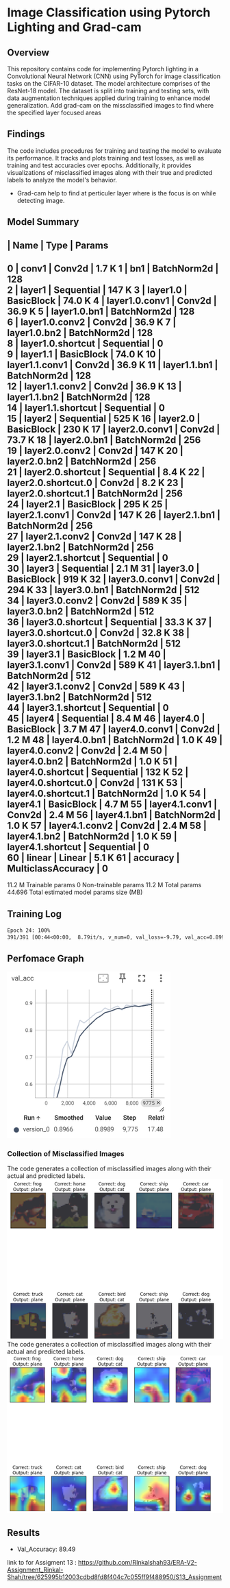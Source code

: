# Image Classification using Pytorch Lighting and Grad-cam 

## Overview
This repository contains code for implementing Pytorch lighting in a Convolutional Neural Network (CNN) using PyTorch for image classification tasks on the CIFAR-10 dataset. The model architecture comprises of the ResNet-18 model. The dataset is split into training and testing sets, with data augmentation techniques applied during training to enhance model generalization. Add grad-cam on the missclassified images to find where the specified layer focused areas

## Findings
The code includes procedures for training and testing the model to evaluate its performance. It tracks and plots training and test losses, as well as training and test accuracies over epochs. Additionally, it provides visualizations of misclassified images along with their true and predicted labels to analyze the model's behavior.

- Grad-cam help to find at perticuler layer where is the focus is on while detecting image.
## Model Summary

   | Name                | Type               | Params
------------------------------------------------------------
0  | conv1               | Conv2d             | 1.7 K 
1  | bn1                 | BatchNorm2d        | 128   
2  | layer1              | Sequential         | 147 K 
3  | layer1.0            | BasicBlock         | 74.0 K
4  | layer1.0.conv1      | Conv2d             | 36.9 K
5  | layer1.0.bn1        | BatchNorm2d        | 128   
6  | layer1.0.conv2      | Conv2d             | 36.9 K
7  | layer1.0.bn2        | BatchNorm2d        | 128   
8  | layer1.0.shortcut   | Sequential         | 0     
9  | layer1.1            | BasicBlock         | 74.0 K
10 | layer1.1.conv1      | Conv2d             | 36.9 K
11 | layer1.1.bn1        | BatchNorm2d        | 128   
12 | layer1.1.conv2      | Conv2d             | 36.9 K
13 | layer1.1.bn2        | BatchNorm2d        | 128   
14 | layer1.1.shortcut   | Sequential         | 0     
15 | layer2              | Sequential         | 525 K 
16 | layer2.0            | BasicBlock         | 230 K 
17 | layer2.0.conv1      | Conv2d             | 73.7 K
18 | layer2.0.bn1        | BatchNorm2d        | 256   
19 | layer2.0.conv2      | Conv2d             | 147 K 
20 | layer2.0.bn2        | BatchNorm2d        | 256   
21 | layer2.0.shortcut   | Sequential         | 8.4 K 
22 | layer2.0.shortcut.0 | Conv2d             | 8.2 K 
23 | layer2.0.shortcut.1 | BatchNorm2d        | 256   
24 | layer2.1            | BasicBlock         | 295 K 
25 | layer2.1.conv1      | Conv2d             | 147 K 
26 | layer2.1.bn1        | BatchNorm2d        | 256   
27 | layer2.1.conv2      | Conv2d             | 147 K 
28 | layer2.1.bn2        | BatchNorm2d        | 256   
29 | layer2.1.shortcut   | Sequential         | 0     
30 | layer3              | Sequential         | 2.1 M 
31 | layer3.0            | BasicBlock         | 919 K 
32 | layer3.0.conv1      | Conv2d             | 294 K 
33 | layer3.0.bn1        | BatchNorm2d        | 512   
34 | layer3.0.conv2      | Conv2d             | 589 K 
35 | layer3.0.bn2        | BatchNorm2d        | 512   
36 | layer3.0.shortcut   | Sequential         | 33.3 K
37 | layer3.0.shortcut.0 | Conv2d             | 32.8 K
38 | layer3.0.shortcut.1 | BatchNorm2d        | 512   
39 | layer3.1            | BasicBlock         | 1.2 M 
40 | layer3.1.conv1      | Conv2d             | 589 K 
41 | layer3.1.bn1        | BatchNorm2d        | 512   
42 | layer3.1.conv2      | Conv2d             | 589 K 
43 | layer3.1.bn2        | BatchNorm2d        | 512   
44 | layer3.1.shortcut   | Sequential         | 0     
45 | layer4              | Sequential         | 8.4 M 
46 | layer4.0            | BasicBlock         | 3.7 M 
47 | layer4.0.conv1      | Conv2d             | 1.2 M 
48 | layer4.0.bn1        | BatchNorm2d        | 1.0 K 
49 | layer4.0.conv2      | Conv2d             | 2.4 M 
50 | layer4.0.bn2        | BatchNorm2d        | 1.0 K 
51 | layer4.0.shortcut   | Sequential         | 132 K 
52 | layer4.0.shortcut.0 | Conv2d             | 131 K 
53 | layer4.0.shortcut.1 | BatchNorm2d        | 1.0 K 
54 | layer4.1            | BasicBlock         | 4.7 M 
55 | layer4.1.conv1      | Conv2d             | 2.4 M 
56 | layer4.1.bn1        | BatchNorm2d        | 1.0 K 
57 | layer4.1.conv2      | Conv2d             | 2.4 M 
58 | layer4.1.bn2        | BatchNorm2d        | 1.0 K 
59 | layer4.1.shortcut   | Sequential         | 0     
60 | linear              | Linear             | 5.1 K 
61 | accuracy            | MulticlassAccuracy | 0     
------------------------------------------------------------
11.2 M    Trainable params
0         Non-trainable params
11.2 M    Total params
44.696    Total estimated model params size (MB)

## Training Log 
    Epoch 24: 100% 391/391 [00:44<00:00,  8.79it/s, v_num=0, val_loss=-9.79, val_acc=0.899]
## Perfomace Graph
![Validation Accuracy](./images/Val_acc.png)  

### Collection of Misclassified Images
The code generates a collection of misclassified images along with their actual and predicted labels.
![Misclassified Images](image.png)
The code generates a collection of misclassified images along with their actual and predicted labels.
![Grade-cam of Mosclassified Images](image-1.png)
## Results
- Val_Accuracy: 89.49

link to for Assigment 13 : https://github.com/RInkalshah93/ERA-V2-Assignment_Rinkal-Shah/tree/625995b12003cdbd8fd8f404c7c055ff9f488950/S13_Assignment 
